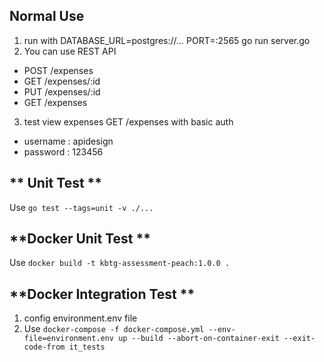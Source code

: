 ## **Normal Use**
1. run with DATABASE_URL=postgres://... PORT=:2565 go run server.go 
2. You can use REST API
- POST /expenses
- GET /expenses/:id
- PUT /expenses/:id
- GET /expenses
3. test view expenses GET /expenses with basic auth 
- username : apidesign 
- password : 123456

## ** Unit Test **
Use `go test --tags=unit -v ./...`

## **Docker Unit Test **
Use `docker build -t kbtg-assessment-peach:1.0.0 .`

## **Docker Integration Test **
1. config environment.env file
2. Use `docker-compose -f docker-compose.yml --env-file=environment.env up --build --abort-on-container-exit --exit-code-from it_tests`

